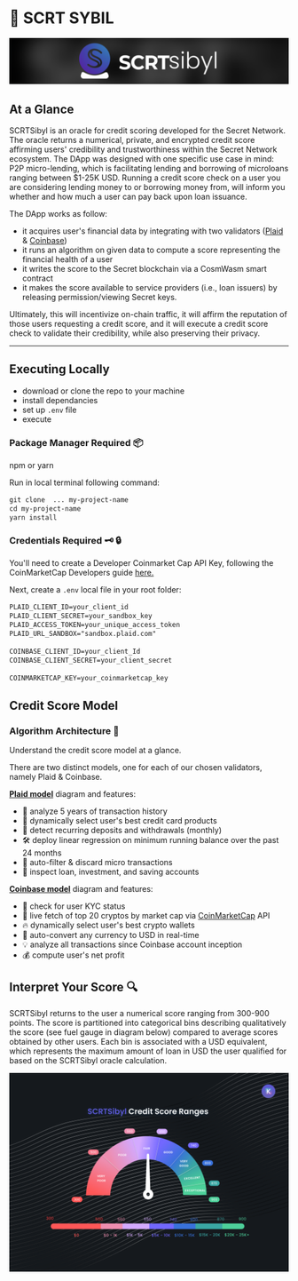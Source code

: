# 🚀 SCRT SYBIL

![scrt sibyl image](./images/logo_horizontal.png)

## At a Glance
SCRTSibyl is an oracle for credit scoring developed for the Secret Network. The oracle returns a numerical, private, and encrypted credit score affirming users' credibility and trustworthiness within the Secret Network ecosystem. The DApp was designed with one specific use case in mind: P2P micro-lending, which is facilitating lending and borrowing of microloans ranging between $1-25K USD. Running a credit score check on a user you are considering lending money to or borrowing money from, will inform you whether and how much a user can pay back upon loan issuance. 

The DApp works as follow: 
 - it acquires user's financial data by integrating with two validators ([Plaid](https://dashboard.plaid.com/overview) & [Coinbase](https://developers.coinbase.com/))
 - it runs an algorithm on given data to compute a score representing the financial health of a user
 - it writes the score to the Secret blockchain via a CosmWasm smart contract
 - it makes the score available to service providers (i.e., loan issuers) by releasing permission/viewing Secret keys. 

Ultimately, this will incentivize on-chain traffic, it will affirm the reputation of those users requesting a credit score, and it will execute a credit score check to validate their credibility, while also preserving their privacy. 

 ---


## Executing Locally 
 * download or clone the repo to your machine
 * install dependancies 
 * set up ```.env``` file 
 * execute 


### Package Manager Required :package:
npm or yarn

Run in local terminal following command:
```
git clone  ... my-project-name
cd my-project-name
yarn install
```


### Credentials Required :old_key: :lock:

You'll need to create a Developer Coinmarket Cap API Key, following the CoinMarketCap Developers guide [here.](https://coinmarketcap.com/api/documentation/v1/#section/Introduction)

Next, create a ```.env``` local file in your root folder: 

```
PLAID_CLIENT_ID=your_client_id
PLAID_CLIENT_SECRET=your_sandbox_key
PLAID_ACCESS_TOKEN=your_unique_access_token
PLAID_URL_SANDBOX="sandbox.plaid.com"

COINBASE_CLIENT_ID=your_client_Id
COINBASE_CLIENT_SECRET=your_client_secret

COINMARKETCAP_KEY=your_coinmarketcap_key
```




## Credit Score Model 

### Algorithm Architecture :page_facing_up:
Understand the credit score model at a glance. 

There are two distinct models, one for each of our chosen validators, namely Plaid & Coinbase.

[**Plaid model**](./images/logic_plaid.png) diagram and features:
- :curling_stone: analyze 5 years of transaction history
- :gem: dynamically select user's best credit card products
- :dart: detect recurring deposits and withdrawals (monthly)
- :hammer_and_wrench: deploy linear regression on minimum running balance over the past 24 months
- :magnet: auto-filter & discard micro transactions
- :pushpin: inspect loan, investment, and saving accounts

[**Coinbase model**](./images/logic_coinbase.png) diagram and features:
- :bell: check for user KYC status
- :key: live fetch of top 20 cryptos by market cap via [CoinMarketCap](https://coinmarketcap.com/) API
- :fire: dynamically select user's best crypto wallets
- :closed_lock_with_key: auto-convert any currency to USD in real-time
- :bulb: analyze all transactions since Coinbase account inception
- :moneybag: compute user's net profit
 
 
  
## Interpret Your Score :mag:

SCRTSibyl returns to the user a numerical score ranging from 300-900 points. The score is partitioned into categorical bins describing qualitatively the score (see fuel gauge in diagram below) compared to average scores obtained by other users. Each bin is associated with a USD equivalent, which represents the maximum amount of loan in USD the user qualified for based on the SCRTSibyl oracle calculation.

![](./images/ranges.png)









